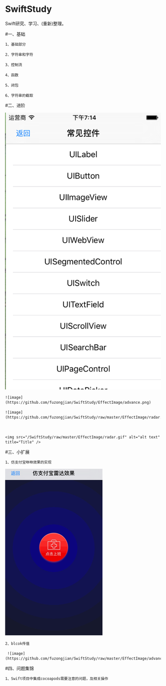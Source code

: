# SwiftStudy
Swift研究、学习、(重新)整理。

#一、基础

    1、基础部分
    
    2、字符串和字符

    3、控制流
    
    4、函数

    5、闭包

    6、字符串的截取

    
#二、进阶

   <img src="/SwiftStudy/EffectImage/advance.png" alt="alt text" title="Title" />
     
    ![image](https://github.com/fuzongjian/SwiftStudy/EffectImage/advance.png)
    
    ![image](https://github.com/fuzongjian/SwiftStudy/raw/master/EffectImage/radar.gif)
    


    <img src="/SwiftStudy/raw/master/EffectImage/radar.gif" alt="alt text" title="Title" />


#三、小扩展

    1、仿支付宝咻咻效果的实现
   <img src="/SwiftStudy/EffectImage/radar.gif" alt="alt text" title="Title" />
    
    2、blcok传值
    
     ![image](https://github.com/fuzongjian/SwiftStudy/raw/master/EffectImage/advance.png)


#四、问题集锦  

    1、Swift项目中集成cocoapods需要注意的问题，及相关操作
